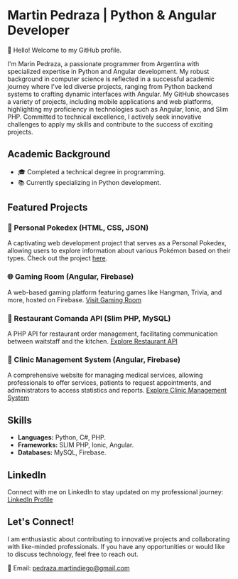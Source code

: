 # Martin Pedraza | Python & Angular Developer

👋 Hello! Welcome to my GitHub profile.

I'm Marin Pedraza, a passionate programmer from Argentina with specialized expertise in Python and Angular development. My robust background in computer science is reflected in a successful academic journey where I've led diverse projects, ranging from Python backend systems to crafting dynamic interfaces with Angular. My GitHub showcases a variety of projects, including mobile applications and web platforms, highlighting my proficiency in technologies such as Angular, Ionic, and Slim PHP. Committed to technical excellence, I actively seek innovative challenges to apply my skills and contribute to the success of exciting projects.

## Academic Background

- 🎓 Completed a technical degree in programming.
- 📚 Currently specializing in Python development.

## Featured Projects

### 🚀 Personal Pokedex (HTML, CSS, JSON)
A captivating web development project that serves as a Personal Pokedex, allowing users to explore information about various Pokémon based on their types. Check out the project [here](https://tame-pink-sheep-gear.cyclic.app/).

### 🌐 Gaming Room (Angular, Firebase)
A web-based gaming platform featuring games like Hangman, Trivia, and more, hosted on Firebase. [Visit Gaming Room](https://gameroom-97620.web.app/home)

### 🍔 Restaurant Comanda API (Slim PHP, MySQL)
A PHP API for restaurant order management, facilitating communication between waitstaff and the kitchen. [Explore Restaurant API](https://github.com/martin-pedraza/TechDiverse/tree/main/slim-php-mysql-deployment)

### 🏥 Clinic Management System (Angular, Firebase)
A comprehensive website for managing medical services, allowing professionals to offer services, patients to request appointments, and administrators to access statistics and reports. [Explore Clinic Management System](https://clinica-b48cb.web.app/)

## Skills

- **Languages:** Python, C#, PHP.
- **Frameworks:** SLIM PHP, Ionic, Angular.
- **Databases:** MySQL, Firebase.

## LinkedIn

Connect with me on LinkedIn to stay updated on my professional journey: [LinkedIn Profile](https://www.linkedin.com/in/pedraza-martindiego/)

## Let's Connect!

I am enthusiastic about contributing to innovative projects and collaborating with like-minded professionals. If you have any opportunities or would like to discuss technology, feel free to reach out.

📧 Email: pedraza.martindiego@gmail.com
<!--🌐 Portfolio: [Your Portfolio Website](your_portfolio_website)-->

